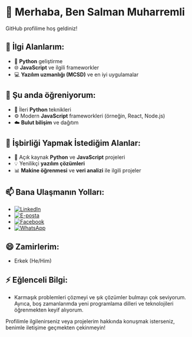 # 👋 Merhaba, Ben Salman Muharremli

GitHub profilime hoş geldiniz!

## 👀 İlgi Alanlarım:
- 🐍 **Python** geliştirme
- 🌐 **JavaScript** ve ilgili frameworkler
- 💻 **Yazılım uzmanlığı (MCSD)** ve en iyi uygulamalar

## 🌱 Şu anda öğreniyorum:
- 🚀 İleri **Python** teknikleri
- ⚙️ Modern **JavaScript** frameworkleri (örneğin, React, Node.js)
- ☁️ **Bulut bilişim** ve dağıtım

## 💞️ İşbirliği Yapmak İstediğim Alanlar:
- 🌟 Açık kaynak **Python** ve **JavaScript** projeleri
- 💡 Yenilikçi **yazılım çözümleri**
- 📊 **Makine öğrenmesi** ve **veri analizi** ile ilgili projeler

## 📫 Bana Ulaşmanın Yolları:
- [![LinkedIn](https://img.shields.io/badge/LinkedIn-%230077B5.svg?&style=flat-square&logo=linkedin&logoColor=white)](https://www.linkedin.com/in/salman-muharrem)
- [![E-posta](https://img.shields.io/badge/Email-%23D14836.svg?&style=flat-square&logo=gmail&logoColor=white)](mailto:salman.meherremli36@gmail.com)
- [![Facebook](https://img.shields.io/badge/Facebook-%231877F2.svg?&style=flat-square&logo=facebook&logoColor=white)](https://www.facebook.com/salman.meherremli15)
- [![WhatsApp](https://img.shields.io/badge/WhatsApp-%23725A29.svg?&style=flat-square&logo=whatsapp&logoColor=white)](https://wa.me/+905510266981)

## 😄 Zamirlerim:
- Erkek (He/Him)

## ⚡ Eğlenceli Bilgi:
- Karmaşık problemleri çözmeyi ve şık çözümler bulmayı çok seviyorum. Ayrıca, boş zamanlarımda yeni programlama dilleri ve teknolojileri öğrenmekten keyif alıyorum.

Profilimle ilgilenirseniz veya projelerim hakkında konuşmak isterseniz, benimle iletişime geçmekten çekinmeyin!
